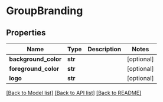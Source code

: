 # GroupBranding

## Properties
Name | Type | Description | Notes
------------ | ------------- | ------------- | -------------
**background_color** | **str** |  | [optional] 
**foreground_color** | **str** |  | [optional] 
**logo** | **str** |  | [optional] 

[[Back to Model list]](../README.md#documentation-for-models) [[Back to API list]](../README.md#documentation-for-api-endpoints) [[Back to README]](../README.md)

